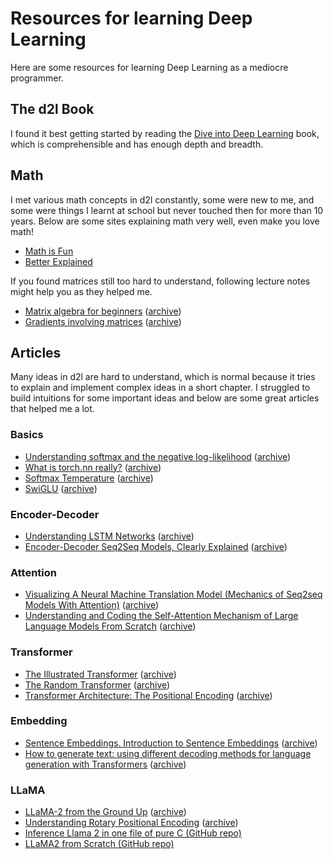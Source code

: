 # Resources for learning Deep Learning 

Here are some resources for learning Deep Learning as a mediocre programmer.

## The d2l Book

I found it best getting started by reading the [Dive into Deep Learning](https://d2l.ai) book, which is comprehensible and has enough depth and breadth.

## Math

I met various math concepts in d2l constantly, some were new to me, and some were things I learnt at school but never touched then for more than 10 years. Below are some sites explaining math very well, even make you love math!

- [Math is Fun](https://www.mathsisfun.com)
- [Better Explained](https://betterexplained.com)

If you found matrices still too hard to understand, following lecture notes might help you as they helped me.

- [Matrix algebra for beginners](https://vcp.med.harvard.edu/papers/matrices-1.pdf) ([archive](https://web.archive.org/web/20240112194052/https://vcp.med.harvard.edu/papers/matrices-1.pdf))
- [Gradients involving matrices](https://web.stanford.edu/class/math114/lecture_notes/gradients_involving_matrices.pdf) ([archive](https://web.archive.org/web/20240203013220/https://web.stanford.edu/class/math114/lecture_notes/gradients_involving_matrices.pdf))

## Articles

Many ideas in d2l are hard to understand, which is normal because it tries to explain and implement complex ideas in a short chapter. I struggled to build intuitions for some important ideas and below are some great articles that helped me a lot.

### Basics

- [Understanding softmax and the negative log-likelihood](https://ljvmiranda921.github.io/notebook/2017/08/13/softmax-and-the-negative-log-likelihood/) ([archive](https://web.archive.org/web/20231224030853/https://ljvmiranda921.github.io/notebook/2017/08/13/softmax-and-the-negative-log-likelihood/))
- [What is torch.nn really?](https://pytorch.org/tutorials/beginner/nn_tutorial.html) ([archive](https://web.archive.org/web/20231205022718/https://pytorch.org/tutorials/beginner/nn_tutorial.html))
- [Softmax Temperature](https://medium.com/mlearning-ai/softmax-temperature-5492e4007f71) ([archive](https://archive.is/vZnjH))
- [SwiGLU](https://kikaben.com/swiglu-2020/) ([archive](https://web.archive.org/web/20240105225430/https://kikaben.com/swiglu-2020/))

### Encoder-Decoder

- [Understanding LSTM Networks](https://colah.github.io/posts/2015-08-Understanding-LSTMs/) ([archive](https://web.archive.org/web/20240131082018/https://colah.github.io/posts/2015-08-Understanding-LSTMs/))
- [Encoder-Decoder Seq2Seq Models, Clearly Explained](https://medium.com/analytics-vidhya/encoder-decoder-seq2seq-models-clearly-explained-c34186fbf49b) ([archive](http://archive.today/PMVF1))

### Attention

- [Visualizing A Neural Machine Translation Model (Mechanics of Seq2seq Models With Attention)](https://jalammar.github.io/visualizing-neural-machine-translation-mechanics-of-seq2seq-models-with-attention/) ([archive](https://web.archive.org/web/20240206032804/https://jalammar.github.io/visualizing-neural-machine-translation-mechanics-of-seq2seq-models-with-attention/))
- [Understanding and Coding the Self-Attention Mechanism of Large Language Models From Scratch](https://sebastianraschka.com/blog/2023/self-attention-from-scratch.html) ([archive](https://web.archive.org/web/20240114155142/https://sebastianraschka.com/blog/2023/self-attention-from-scratch.html))

### Transformer

- [The Illustrated Transformer](http://jalammar.github.io/illustrated-transformer/) ([archive](https://web.archive.org/web/20240210055201/http://jalammar.github.io/illustrated-transformer/))
- [The Random Transformer](https://osanseviero.github.io/hackerllama/blog/posts/random_transformer/) ([archive](https://web.archive.org/web/20240210054909/https://osanseviero.github.io/hackerllama/blog/posts/random_transformer/))
- [Transformer Architecture: The Positional Encoding](https://kazemnejad.com/blog/transformer_architecture_positional_encoding/) ([archive](https://web.archive.org/web/*/https://kazemnejad.com/blog/transformer_architecture_positional_encoding/))

### Embedding

- [Sentence Embeddings. Introduction to Sentence Embeddings](https://osanseviero.github.io/hackerllama/blog/posts/sentence_embeddings/) ([archive](https://web.archive.org/web/20240208144837/https://osanseviero.github.io/hackerllama/blog/posts/sentence_embeddings/))
- [How to generate text: using different decoding methods for language generation with Transformers](https://huggingface.co/blog/how-to-generate) ([archive](https://web.archive.org/web/20240125075747/https://huggingface.co/blog/how-to-generate))

### LLaMA

- [LLaMA-2 from the Ground Up](https://cameronrwolfe.substack.com/p/llama-2-from-the-ground-up) ([archive](https://web.archive.org/web/20231123055809/https://cameronrwolfe.substack.com/p/llama-2-from-the-ground-up))
- [Understanding Rotary Positional Encoding](https://medium.com/@ngiengkianyew/understanding-rotary-positional-encoding-40635a4d078e) ([archive](https://archive.is/Cdc9y))
- [Inference Llama 2 in one file of pure C (GitHub repo)](https://github.com/karpathy/llama2.c)
- [LLaMA2 from Scratch (GitHub repo)](https://github.com/aju22/LLaMA2)
